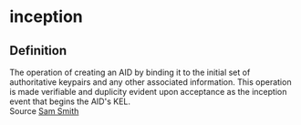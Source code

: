 # inception
## Definition
The operation of creating an AID by binding it to the initial set of authoritative keypairs and any other associated information. This operation is made verifiable and duplicity evident upon acceptance as the inception event that begins the AID's KEL.  
Source [Sam Smith](https://github.com/WebOfTrust/ietf-keri/blob/main/draft-ssmith-keri.md#basic-terminology)
